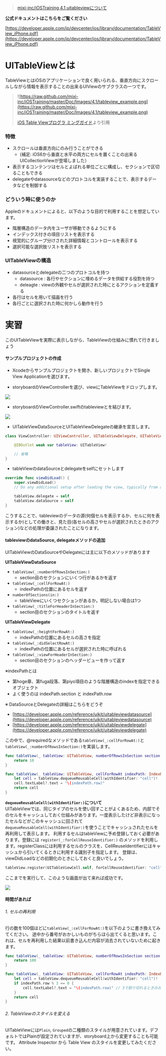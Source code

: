 > [mixi-inc/iOSTraining 4.1 uitableviewについて](https://github.com/mixi-inc/iOSTraining/wiki/4.1-UITableView%E3%81%AB%E3%81%A4%E3%81%84%E3%81%A6)

**公式ドキュメントはこちらをご覧ください**

[https://developer.apple.com/jp/devcenter/ios/library/documentation/TableView_iPhone.pdf](https://developer.apple.com/jp/devcenter/ios/library/documentation/TableView_iPhone.pdf)


# UITableViewとは

TableViewとはiOSのアプリケーションで良く用いられる、垂直方向にスクロールしながら情報を表示することの出来るUIViewのサブクラスの一つです。

> ![https://raw.github.com/mixi-inc/iOSTraining/master/Doc/Images/4.1/tableview_example.png](https://raw.github.com/mixi-inc/iOSTraining/master/Doc/Images/4.1/tableview_example.png)
>
> [iOS Table Viewプログラ
ミングガイド](https://developer.apple.com/jp/devcenter/ios/library/documentation/TableView_iPhone.pdf)より引用

### 特徴

- スクロールは垂直方向にのみ行うことができる
  - (補足: iOS6から垂直と水平の両方にセルを置くことの出来るUICollectionViewが登場しました）
- 表示するコンテンツはセルとよばれる単位ごとに構成し、セクションで区切ることもできる
- delegateやdatasourceなどのプロトコルを実装することで、表示するデータなどを制御する

### どういう時に使うのか

Appleのドキュメントによると、以下のような目的で利用することを想定しています。
- 階層構造のデータ内をユーザが移動できるようにする
- インデックス付きの項目リストを表示する
- 視覚的にグループ分けされた詳細情報とコントロールを表示する
- 選択可能な選択肢リストを表示する

### UITableViewの構造

- datasourceとdelegateの二つのプロトコルを持つ
  - datasource : 各行やセクションに埋めるデータを供給する役割を持つ
  - deleagte : viewの外観やセルが選択された時にとるアクションを定義する
- 各行はセルを用いて描画を行う
- 各行ごとに選択された時に何かしら動作を行う


# 実習

このUITableViewを実際に表示しながら、TableViewの仕組みに慣れて行きましょう

#### サンプルプロジェクトの作成

- Xcodeからサンプルプロジェクトを開き、新しいプロジェクトでSingle View Applicationを選びます。



- storyboardのViewControllerを選び、viewにTableViewをドロップします。

![](./images/3_1/image2.png)

- storyboardのViewController.swiftのtableviewとを結びます。

![](./images/3_1/image3.png)

- UITableViewDataSourceとUITableViewDelegateの継承を宣言します。

```swift
class ViewController: UIViewController, UITableViewDelegate, UITableViewDataSource {

    @IBOutlet weak var tableView: UITableView!

    // 省略
}
```
- tableViewのdataSourceとdelegateをselfにセットします

```swift
override func viewDidLoad() {
    super.viewDidLoad()
    // Do any additional setup after loading the view, typically from a nib.

    tableView.delegate = self
    tableView.dataSource = self
}
```
こうすることで、tableviewのデータの源(何個セルを表示するか、セルに何を表示するか)としての働きと、見た目(各セルの高さやセルが選択されたときのアクション)などの処理が委譲されたことになります。

#### tableviewのdataSource, delegateメソッドの追加
UITableViewのDataSourceやDelegateには主に以下のメソッドがあります

**UITableViewDataSource**

- `tableView(_:numberOfRowsInSection:)`
  - section目のセクションにいくつ行があるかを返す
- `tableView(_:cellForRowAt:)`
  - indexPathの位置にあるセルを返す
- `numberOfSections(in:)`
  - tableViewにいくつセクションがあるか。明記しない場合は1つ
- `tableView(_:titleForHeaderInSection:)`
  - section目のセクションのタイトルを返す


**UITableViewDelegate**

- `tableView(_:heightForRowAt:)`
  - indexPathの位置にあるセルの高さを指定
- `tableView(_:didSelectRowAt:)`
  - indexPathの位置にあるセルが選択された時に呼ばれる
- `tableView(_:viewForHeaderInSection:)`
  - section目のセクションのヘッダービューを作って返す

※indexPathとは
- 第hoge章、第fuga段落、第piyo項目のような階層構造のindexを指定できるオブジェクト
- よく使うのは indexPath.section と indexPath.row

※ DataSourceとDelegateの詳細はこちらをどうぞ
- [https://developer.apple.com/reference/uikit/uitableviewdatasource](https://developer.apple.com/reference/uikit/uitableviewdatasource)
- [https://developer.apple.com/reference/uikit/uitableviewdelegate](https://developer.apple.com/reference/uikit/uitableviewdelegate)

この中で、@requiredなメソッドである`tableView(_:cellForRowAt:)`と`tableView(_:numberOfRowsInSection:)`を実装します。

```swift
func tableView(_ tableView: UITableView, numberOfRowsInSection section: Int) -> Int {
    return 10
}

func tableView(_ tableView: UITableView, cellForRowAt indexPath: IndexPath) -> UITableViewCell {
    let cell = tableView.dequeueReusableCell(withIdentifier: "cell")!
    cell.textLabel?.text = "\(indexPath.row)"
    return cell
}
```

**`dequeueReusableCell(withIdentifier:)`について**  
UITableViewでは、同じタイプのセルを使い回すことがよくあるため、内部でそのセルをキャッシュしておく仕組みがあります。一度表示したけど非表示になったセルなどがこのキャッシュに回されて`dequeueReusableCell(withIdentifier:)`を使うことでキャッシュされたセルを再利用して表示します。
利用するセルはtableViewに予め登録しておく必要があります。登録には
`register(_:forCellReuseIdentifier:)` のメソッドを利用します。registerClassには利用するセルのクラスを、CellReuseIdentifierにはキャッシュから引いてくるときに利用する識別子を指定します。
登録は、viewDidLoadなどの初期化のときにしておくと良いでしょう。

```swift
tableView.register(UITableViewCell.self, forCellReuseIdentifier: "cell")
```

ここまでを実行して、このような画面が出て来れば成功です。

![](./images/3_1/image4.png)

#### 時間があれば

###### 1. セルの再利用

行の数を100個ほどに`tableView(_:cellForRowAt:)`を以下のように書き換えてみてください。
途中から番号がおかしいものがちらほら出てくると思います。これは、セルを再利用した結果以前書き込んだ内容が消去されていないために起きます。

```swift
func tableView(_ tableView: UITableView, numberOfRowsInSection section: Int) -> Int {
    return 100
}

func tableView(_ tableView: UITableView, cellForRowAt indexPath: IndexPath) -> UITableViewCell {
    let cell = tableView.dequeueReusableCell(withIdentifier: "cell")!
    if indexPath.row % 3 == 0 {
        cell.textLabel?.text = "\(indexPath.row)" // 3で割り切れるときのみ、textを代入
    }
    return cell
}
```

###### 2. TableViewのスタイルを変える
UITableViewには`Plain`, `Grouped`の二種類のスタイルが用意されています。デフォルトではPlainが設定されていますが、storyboard上から変更することも可能です。
Attribute Inspector から Table View のスタイルを変更してみたください。
